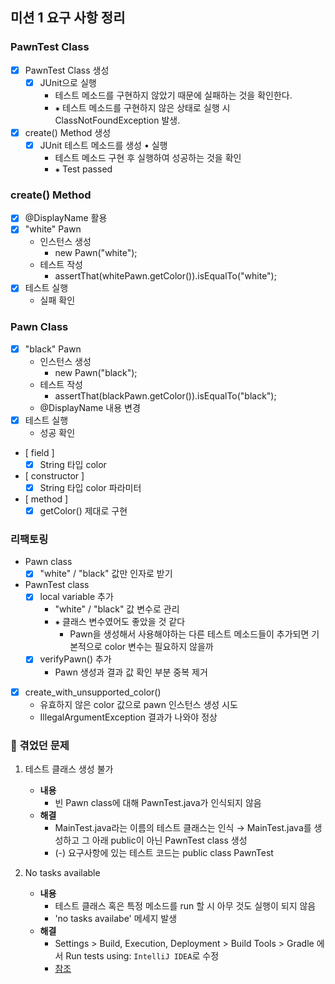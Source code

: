 ## 미션 1 요구 사항 정리

### PawnTest Class
- [X] PawnTest Class 생성
    - [X] JUnit으로 실행
        - 테스트 메소드를 구현하지 않았기 때문에 실패하는 것을 확인한다.
        - ⁕ 테스트 메소드를 구현하지 않은 상태로 실행 시 ClassNotFoundException 발생.
- [X] create() Method 생성
    - [X] JUnit 테스트 메소드를 생성 • 실행
        - 테스트 메소드 구현 후 실행하여 성공하는 것을 확인
        - ⁕ Test passed

### create() Method
- [X] @DisplayName 활용
- [X] "white" Pawn
    -  인스턴스 생성
        - new Pawn("white");
    - 테스트 작성
        - assertThat(whitePawn.getColor()).isEqualTo("white");
- [X] 테스트 실행
    - 실패 확인

### Pawn Class
- [X] "black" Pawn
    -  인스턴스 생성
        - new Pawn("black");
    - 테스트 작성
        - assertThat(blackPawn.getColor()).isEqualTo("black");
    - @DisplayName 내용 변경
- [X] 테스트 실행
    - 성공 확인

- [ field ]
    - [X] String 타입 color
- [ constructor ]
    - [X] String 타입 color 파라미터
- [ method ]
    - [X] getColor() 제대로 구현

### 리팩토링
- Pawn class
    - [X] "white" / "black" 값만 인자로 받기

- PawnTest class
    - [X] local variable 추가
        - "white" / "black" 값 변수로 관리
        - ⁕ 클래스 변수였어도 좋았을 것 같다
            - Pawn을 생성해서 사용해야하는 다른 테스트 메소드들이 추가되면 기본적으로 color 변수는 필요하지 않을까
    - [X] verifyPawn() 추가
        - Pawn 생성과 결과 값 확인 부분 중복 제거

- [X] create_with_unsupported_color()
    - 유효하지 않은 color 값으로 pawn 인스턴스 생성 시도
    - IllegalArgumentException 결과가 나와야 정상

### 🚨 겪었던 문제
1. 테스트 클래스 생성 불가
    - **내용**
        - 빈 Pawn class에 대해 PawnTest.java가 인식되지 않음
    - **해결**
        - MainTest.java라는 이름의 테스트 클래스는 인식 → MainTest.java를 생성하고 그 아래 public이 아닌 PawnTest class 생성
        - (-) 요구사항에 있는 테스트 코드는 public class PawnTest

2. No tasks available
    - **내용**
        - 테스트 클래스 혹은 특정 메소드를 run 할 시 아무 것도 실행이 되지 않음
        - 'no tasks availabe' 메세지 발생
    - **해결**
        -  Settings > Build, Execution, Deployment > Build Tools > Gradle 에서 Run tests using: `IntelliJ IDEA`로 수정
        - [참조](https://stackoverflow.com/questions/57908805/no-tasks-available-when-executing-junit-runner-class)
    


    

